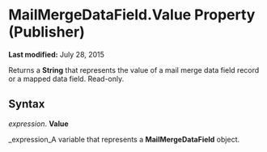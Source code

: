 
# MailMergeDataField.Value Property (Publisher)

 **Last modified:** July 28, 2015

Returns a  **String** that represents the value of a mail merge data field record or a mapped data field. Read-only.

## Syntax

 _expression_. **Value**

 _expression_A variable that represents a  **MailMergeDataField** object.

